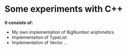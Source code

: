 # Some experiments with C++

**It consists of:**
 - My own implementation of BigNumber ariphmetics
 - Implementation of TypeList
 - Implementation of Vector
 ...
